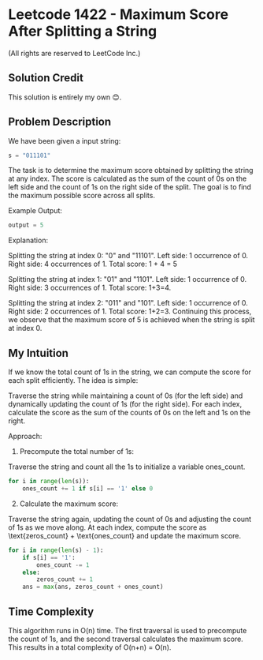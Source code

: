 # Leetcode 1422 - Maximum Score After Splitting a String

(All rights are reserved to LeetCode Inc.)

## Solution Credit

This solution is entirely my own 😊.

## Problem Description

We have been given a input string:
``` python
s = "011101"
```

The task is to determine the maximum score obtained by splitting the string at any index. The score is calculated as the sum of the count of 0s on the left side and the count of 1s on the right side of the split. The goal is to find the maximum possible score across all splits.

Example Output:
```python
output = 5
```
Explanation:

Splitting the string at index 0: "0" and "11101".
Left side: 1 occurrence of 0.
Right side: 4 occurrences of 1.
Total score: 1 + 4 = 5

Splitting the string at index 1: "01" and "1101".
Left side: 1 occurrence of 0.
Right side: 3 occurrences of 1.
Total score: 1+3=4.

Splitting the string at index 2: "011" and "101".
Left side: 1 occurrence of 0.
Right side: 2 occurrences of 1.
Total score: 1+2=3.
Continuing this process, we observe that the maximum score of 5 is achieved when the string is split at index 0.


## My Intuition

If we know the total count of 1s in the string, we can compute the score for each split efficiently. The idea is simple:

Traverse the string while maintaining a count of 0s (for the left side) and dynamically updating the count of 1s (for the right side).
For each index, calculate the score as the sum of the counts of 0s on the left and 1s on the right.

Approach:
1. Precompute the total number of 1s:

Traverse the string and count all the 1s to initialize a variable ones_count.

```python
for i in range(len(s)):
    ones_count += 1 if s[i] == '1' else 0
```
2. Calculate the maximum score:

Traverse the string again, updating the count of 0s and adjusting the count of 1s as we move along.
At each index, compute the score as \text{zeros_count} + \text{ones_count} and update the maximum score.

```python
for i in range(len(s) - 1):
    if s[i] == '1':
        ones_count -= 1
    else:
        zeros_count += 1
    ans = max(ans, zeros_count + ones_count)
```

## Time Complexity

This algorithm runs in O(n) time. The first traversal is used to precompute the count of 1s, and the second traversal calculates the maximum score. This results in a total complexity of O(n+n) = O(n).